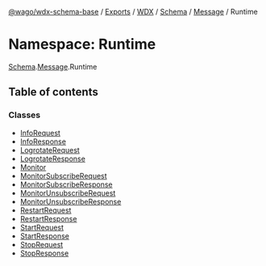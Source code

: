 [@wago/wdx-schema-base](../README.md) / [Exports](../modules.md) / [WDX](WDX.md) / [Schema](WDX.Schema.md) / [Message](WDX.Schema.Message.md) / Runtime

# Namespace: Runtime

[Schema](WDX.Schema.md).[Message](WDX.Schema.Message.md).Runtime

## Table of contents

### Classes

- [InfoRequest](../classes/WDX.Schema.Message.Runtime.InfoRequest.md)
- [InfoResponse](../classes/WDX.Schema.Message.Runtime.InfoResponse.md)
- [LogrotateRequest](../classes/WDX.Schema.Message.Runtime.LogrotateRequest.md)
- [LogrotateResponse](../classes/WDX.Schema.Message.Runtime.LogrotateResponse.md)
- [Monitor](../classes/WDX.Schema.Message.Runtime.Monitor.md)
- [MonitorSubscribeRequest](../classes/WDX.Schema.Message.Runtime.MonitorSubscribeRequest.md)
- [MonitorSubscribeResponse](../classes/WDX.Schema.Message.Runtime.MonitorSubscribeResponse.md)
- [MonitorUnsubscribeRequest](../classes/WDX.Schema.Message.Runtime.MonitorUnsubscribeRequest.md)
- [MonitorUnsubscribeResponse](../classes/WDX.Schema.Message.Runtime.MonitorUnsubscribeResponse.md)
- [RestartRequest](../classes/WDX.Schema.Message.Runtime.RestartRequest.md)
- [RestartResponse](../classes/WDX.Schema.Message.Runtime.RestartResponse.md)
- [StartRequest](../classes/WDX.Schema.Message.Runtime.StartRequest.md)
- [StartResponse](../classes/WDX.Schema.Message.Runtime.StartResponse.md)
- [StopRequest](../classes/WDX.Schema.Message.Runtime.StopRequest.md)
- [StopResponse](../classes/WDX.Schema.Message.Runtime.StopResponse.md)
